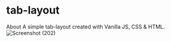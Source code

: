 # tab-layout
About A simple tab-layout created with Vanilla JS, CSS &amp; HTML.
![Screenshot (202)](https://user-images.githubusercontent.com/52600358/99443444-1ea64100-291b-11eb-9780-89036529586d.png)
